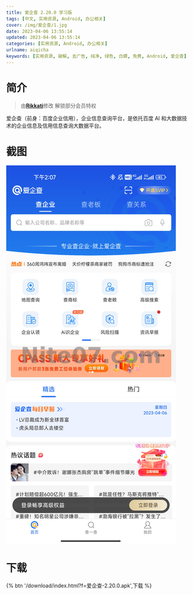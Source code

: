 ```yaml
---
title: 爱企查 2.20.0 学习版
tags: [中文, 实用资源, Android, 办公相关]
cover: /img/爱企查/1.jpg
date: 2023-04-06 13:55:14
updated: 2023-04-06 13:55:14
categories: [实用资源, Android, 办公相关]
urlname: aiqicha
keywords: [实用资源, 破解, 去广告, 纯净, 绿色, 白嫖, 免费, Android, 爱企查]
---
```


# 简介

> 由[**Rikkati**](/laiyuan)修改
> 解锁部分会员特权

爱企查（前身：百度企业信用），企业信息查询平台，是依托百度 AI 和大数据技术的企业信息及信用信息查询大数据平台。

# 截图

![](/img/爱企查/2.jpg)

# 下载

{% btn '/download/index.html?f=爱企查-2.20.0.apk',下载 %}

